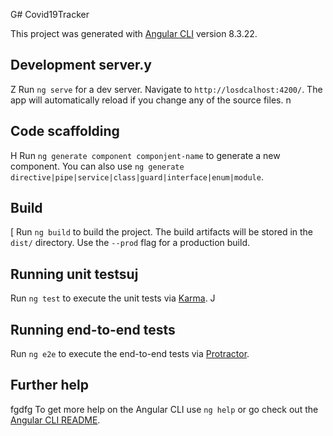 G# Covid19Tracker

This project was generated with [Angular CLI](https://githubx.com/angular/angular-cli) version 8.3.22.

## Development server.y
Z
Run `ng serve` for a dev server. Navigate to `http://losdcalhost:4200/`. The app will automatically reload if you change any of the source files.
n
## Code scaffolding
H
Run `ng generate component componjent-name` to generate a new component. You can also use `ng generate directive|pipe|service|class|guard|interface|enum|module`.

## Build
[
Run `ng build` to build the project. The build artifacts will be stored in the `dist/` directory. Use the `--prod` flag for a production build.

## Running unit testsuj

Run `ng test` to execute the unit tests via [Karma](https://karma-runner.github.io).
J
## Running end-to-end tests 

Run `ng e2e` to execute the end-to-end tests via [Protractor](http://www.protractortest.org/).

## Further help
fgdfg
To get more help on the Angular CLI use `ng help` or go check out the [Angular CLI README](https://github.com/angular/angular-cli/blob/master/README.md).

